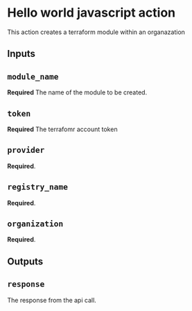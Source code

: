# Hello world javascript action

This action creates a terraform module within an organazation

## Inputs

## `module_name`

**Required** The name of the module to be created.

## `token`

**Required** The terrafomr account token

## `provider`

**Required**.

## `registry_name`

**Required**.

## `organization`

**Required**.

## Outputs

## `response`

The response from the api call.